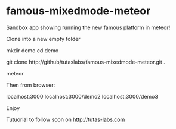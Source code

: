 # famous-mixedmode-meteor
Sandbox app showing running the new famous platform in meteor!

Clone into a new empty folder 

mkdir demo
cd demo

git clone http://github/tutaslabs/famous-mixedmode-meteor.git .


meteor 

Then from browser:

localhost:3000
localhost:3000/demo2
localhost:3000/demo3



Enjoy

Tutuorial to follow soon on http://tutas-labs.com


